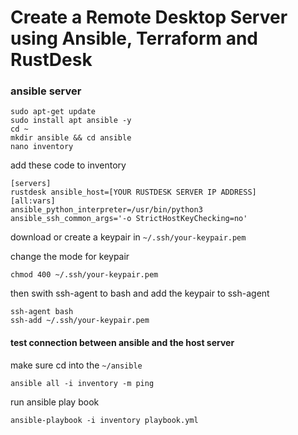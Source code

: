 
# Create a Remote Desktop Server using Ansible, Terraform and RustDesk



### ansible server
```
sudo apt-get update
sudo install apt ansible -y
cd ~
mkdir ansible && cd ansible
nano inventory
```

add these code to inventory

```
[servers]
rustdesk ansible_host=[YOUR RUSTDESK SERVER IP ADDRESS]
[all:vars]
ansible_python_interpreter=/usr/bin/python3
ansible_ssh_common_args='-o StrictHostKeyChecking=no'
```

download or create a keypair in `~/.ssh/your-keypair.pem`

change the mode for keypair

`chmod 400 ~/.ssh/your-keypair.pem`

then swith ssh-agent to bash and add the keypair to ssh-agent

```
ssh-agent bash
ssh-add ~/.ssh/your-keypair.pem
```

#### test connection between ansible and the host server

make sure cd into the `~/ansible`
```
ansible all -i inventory -m ping
```

run ansible play book

```ansible-playbook -i inventory playbook.yml ```

